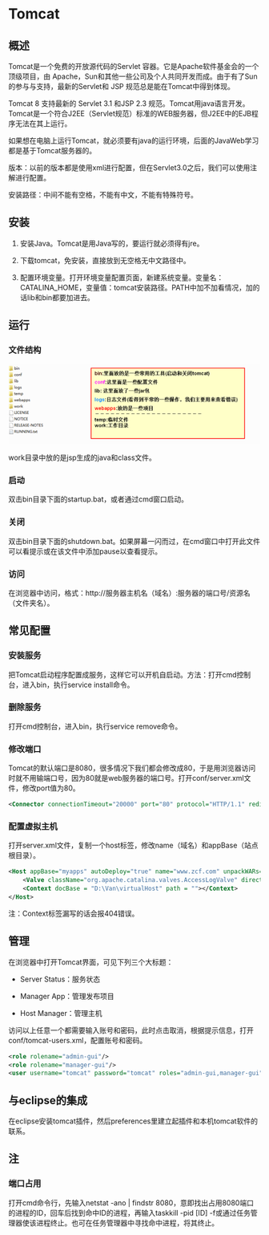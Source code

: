 # Tomcat

## 概述

Tomcat是一个免费的开放源代码的Servlet 容器。它是Apache软件基金会的一个顶级项目，由 Apache，Sun和其他一些公司及个人共同开发而成。由于有了Sun的参与与支持，最新的Servlet和 JSP 规范总是能在Tomcat中得到体现。

Tomcat 8 支持最新的 Servlet 3.1 和JSP 2.3 规范。Tomcat用java语言开发。Tomcat是一个符合J2EE（Servlet规范）标准的WEB服务器，但J2EE中的EJB程序无法在其上运行。

如果想在电脑上运行Tomcat，就必须要有java的运行环境，后面的JavaWeb学习都是基于Tomcat服务器的。

版本：以前的版本都是使用xml进行配置，但在Servlet3.0之后，我们可以使用注解进行配置。

安装路径：中间不能有空格，不能有中文，不能有特殊符号。

## 安装

1. 安装Java。Tomcat是用Java写的，要运行就必须得有jre。

2. 下载tomcat，免安装，直接放到无空格无中文路径中。
3. 配置环境变量。打开环境变量配置页面，新建系统变量。变量名：CATALINA_HOME，变量值：tomcat安装路径。PATH中加不加看情况，加的话lib和bin都要加进去。

## 运行

### 文件结构

![image-20200102103541170](Tomcat.assets/image-20200102103541170.png)

work目录中放的是jsp生成的java和class文件。

### 启动

双击bin目录下面的startup.bat，或者通过cmd窗口启动。

### 关闭

双击bin目录下面的shutdown.bat。如果屏幕一闪而过，在cmd窗口中打开此文件可以看提示或在该文件中添加pause以查看提示。

### 访问

在浏览器中访问，格式：http://服务器主机名（域名）:服务器的端口号/资源名（文件夹名）。

## 常见配置

### 安装服务

把Tomcat启动程序配置成服务，这样它可以开机自启动。方法：打开cmd控制台，进入bin，执行service install命令。

### 删除服务

打开cmd控制台，进入bin，执行service remove命令。

### 修改端口

Tomcat的默认端口是8080，很多情况下我们都会修改成80，于是用浏览器访问时就不用输端口号，因为80就是web服务器的端口号。打开conf/server.xml文件，修改port值为80。

```xml
<Connector connectionTimeout="20000" port="80" protocol="HTTP/1.1" redirectPort="8443"/>
```

### 配置虚拟主机

打开server.xml文件，复制一个host标签，修改name（域名）和appBase（站点根目录）。

```xml
<Host appBase="myapps" autoDeploy="true" name="www.zcf.com" unpackWARs="true">
	<Valve className="org.apache.catalina.valves.AccessLogValve" directory="logs" pattern="%h %l %u %t &quot;%r&quot; %s %b" prefix="localhost_access_log" suffix=".txt"/>
	<Context docBase = "D:\Van\virtualHost" path = ""></Context>
</Host>
```

注：Context标签漏写的话会报404错误。

## 管理

在浏览器中打开Tomcat界面，可见下列三个大标题：

- Server Status：服务状态

- Manager App：管理发布项目

- Host Manager：管理主机

访问以上任意一个都需要输入账号和密码，此时点击取消，根据提示信息，打开conf/tomcat-users.xml，配置账号和密码。

```xml
<role rolename="admin-gui"/>
<role rolename="manager-gui"/>
<user username="tomcat" password="tomcat" roles="admin-gui,manager-gui"/>
```

## 与eclipse的集成

在eclipse安装tomcat插件，然后preferences里建立起插件和本机tomcat软件的联系。

## 注

### 端口占用

打开cmd命令行，先输入netstat -ano | findstr 8080，意即找出占用8080端口的进程的ID，回车后找到命中ID的进程，再输入taskkill -pid [ID] -f或通过任务管理器使该进程终止。也可在任务管理器中寻找命中进程，将其终止。



